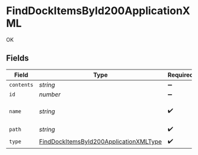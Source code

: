 # FindDockItemsById200ApplicationXML

OK


## Fields

| Field                                                                                                       | Type                                                                                                        | Required                                                                                                    | Description                                                                                                 | Example                                                                                                     |
| ----------------------------------------------------------------------------------------------------------- | ----------------------------------------------------------------------------------------------------------- | ----------------------------------------------------------------------------------------------------------- | ----------------------------------------------------------------------------------------------------------- | ----------------------------------------------------------------------------------------------------------- |
| `contents`                                                                                                  | *string*                                                                                                    | :heavy_minus_sign:                                                                                          | N/A                                                                                                         |                                                                                                             |
| `id`                                                                                                        | *number*                                                                                                    | :heavy_minus_sign:                                                                                          | N/A                                                                                                         | 1                                                                                                           |
| `name`                                                                                                      | *string*                                                                                                    | :heavy_check_mark:                                                                                          | Name of the dock item                                                                                       | Safari                                                                                                      |
| `path`                                                                                                      | *string*                                                                                                    | :heavy_check_mark:                                                                                          | N/A                                                                                                         | file://localhost/Applications/Safari.app/                                                                   |
| `type`                                                                                                      | [FindDockItemsById200ApplicationXMLType](../../models/operations/finddockitemsbyid200applicationxmltype.md) | :heavy_check_mark:                                                                                          | N/A                                                                                                         |                                                                                                             |